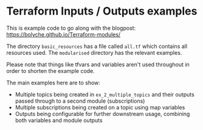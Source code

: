 # Terraform Inputs / Outputs examples

This is example code to go along with the blogpost: https://bolyche.github.io/Terraform-modules/

The directory `basic_resources` has a file called `all.tf` which contains all resources used. The `modularised` directory has the relevant examples.

Please note that things like tfvars and variables aren't used throughout in order to shorten the example code. 

The main examples here are to show:
* Multiple topics being created in `ex_2_multiple_topics` and their outputs passed through to a second module (subscriptions)
* Multiple subscriptions being created on a topic using map variables
* Outputs being configurable for further downstream usage, combining both variables and module outputs